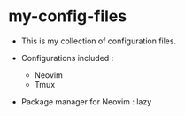 # my-config-files

- This is my collection of configuration files.
- Configurations included : 
    - Neovim
    - Tmux

- Package manager for Neovim : lazy
